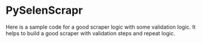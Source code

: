 # PySelenScrapr
Here is a sample code for a good scraper logic with some validation logic. It helps to build a good scraper with validation steps and repeat logic.
